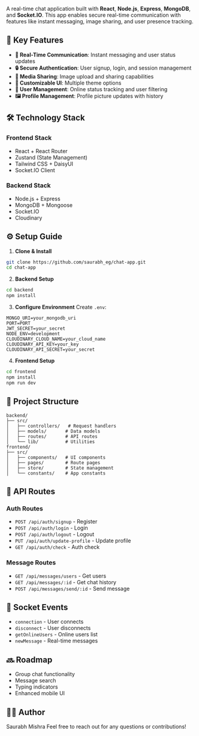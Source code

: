 A real-time chat application built with **React**, **Node.js**, **Express**, **MongoDB**, and **Socket.IO**. This app enables secure real-time communication with features like instant messaging, image sharing, and user presence tracking.

## 🚀 Key Features

- **📱 Real-Time Communication**: Instant messaging and user status updates
- **🔒 Secure Authentication**: User signup, login, and session management
- **📸 Media Sharing**: Image upload and sharing capabilities
- **🎨 Customizable UI**: Multiple theme options
- **👥 User Management**: Online status tracking and user filtering
- **🖼️ Profile Management**: Profile picture updates with history

## 🛠️ Technology Stack

### Frontend Stack
- React + React Router
- Zustand (State Management)
- Tailwind CSS + DaisyUI
- Socket.IO Client

### Backend Stack
- Node.js + Express
- MongoDB + Mongoose
- Socket.IO
- Cloudinary

## ⚙️ Setup Guide

1. **Clone & Install**
```bash
git clone https://github.com/saurabh_eg/chat-app.git
cd chat-app
```

2. **Backend Setup**
```bash
cd backend
npm install
```

3. **Configure Environment**
Create `.env`:
```plaintext
MONGO_URI=your_mongodb_uri
PORT=PORT
JWT_SECRET=your_secret
NODE_ENV=development
CLOUDINARY_CLOUD_NAME=your_cloud_name
CLOUDINARY_API_KEY=your_key
CLOUDINARY_API_SECRET=your_secret
```

4. **Frontend Setup**
```bash
cd frontend
npm install
npm run dev
```

## 📁 Project Structure

```
backend/
├── src/
│   ├── controllers/   # Request handlers
│   ├── models/       # Data models
│   ├── routes/       # API routes
│   └── lib/          # Utilities
frontend/
├── src/
│   ├── components/   # UI components
│   ├── pages/        # Route pages
│   ├── store/        # State management
│   └── constants/    # App constants
```

## 🔌 API Routes

### Auth Routes
- `POST /api/auth/signup` - Register
- `POST /api/auth/login` - Login
- `POST /api/auth/logout` - Logout
- `PUT /api/auth/update-profile` - Update profile
- `GET /api/auth/check` - Auth check

### Message Routes
- `GET /api/messages/users` - Get users
- `GET /api/messages/:id` - Get chat history
- `POST /api/messages/send/:id` - Send message

## 🔄 Socket Events
- `connection` - User connects
- `disconnect` - User disconnects
- `getOnlineUsers` - Online users list
- `newMessage` - Real-time messages

## 🔜 Roadmap
- Group chat functionality
- Message search
- Typing indicators
- Enhanced mobile UI

## 👨‍💻 Author
Saurabh Mishra
Feel free to reach out for any questions or contributions!
